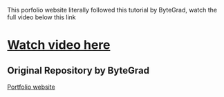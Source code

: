 This porfolio website literally followed this tutorial by ByteGrad, watch the full video below this link

# [Watch video here](https://youtu.be/sUKptmUVIBM)

## Original Repository by ByteGrad
[Portfolio website](https://github.com/ByteGrad/portfolio-website)
